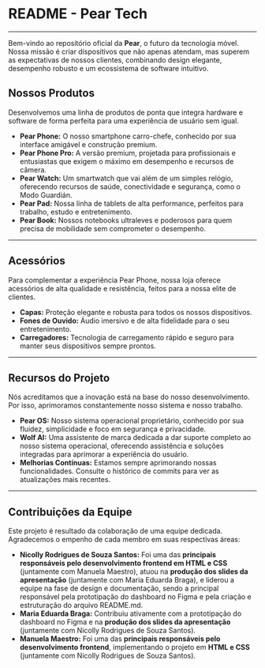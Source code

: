 # README - Pear Tech

---

Bem-vindo ao repositório oficial da **Pear**, o futuro da tecnologia móvel. Nossa missão é criar dispositivos que não apenas atendam, mas superem as expectativas de nossos clientes, combinando design elegante, desempenho robusto e um ecossistema de software intuitivo.

## Nossos Produtos

Desenvolvemos uma linha de produtos de ponta que integra hardware e software de forma perfeita para uma experiência de usuário sem igual.

* **Pear Phone:** O nosso smartphone carro-chefe, conhecido por sua interface amigável e construção premium.
* **Pear Phone Pro:** A versão premium, projetada para profissionais e entusiastas que exigem o máximo em desempenho e recursos de câmera.
* **Pear Watch:** Um smartwatch que vai além de um simples relógio, oferecendo recursos de saúde, conectividade e segurança, como o Modo Guardián.
* **Pear Pad:** Nossa linha de tablets de alta performance, perfeitos para trabalho, estudo e entretenimento.
* **Pear Book:** Nossos notebooks ultraleves e poderosos para quem precisa de mobilidade sem comprometer o desempenho.

---

## Acessórios

Para complementar a experiência Pear Phone, nossa loja oferece acessórios de alta qualidade e resistência, feitos para a nossa elite de clientes.

* **Capas:** Proteção elegante e robusta para todos os nossos dispositivos.
* **Fones de Ouvido:** Áudio imersivo e de alta fidelidade para o seu entretenimento.
* **Carregadores:** Tecnologia de carregamento rápido e seguro para manter seus dispositivos sempre prontos.

---

## Recursos do Projeto

Nós acreditamos que a inovação está na base do nosso desenvolvimento. Por isso, aprimoramos constantemente nosso sistema e nosso trabalho.

* **Pear OS:** Nosso sistema operacional proprietário, conhecido por sua fluidez, simplicidade e foco em segurança e privacidade.
* **Wolf AI:** Uma assistente de marca dedicada a dar suporte completo ao nosso sistema operacional, oferecendo assistência e soluções integradas para aprimorar a experiência do usuário.
* **Melhorias Contínuas:** Estamos sempre aprimorando nossas funcionalidades. Consulte o histórico de commits para ver as atualizações mais recentes.

---

## Contribuições da Equipe

Este projeto é resultado da colaboração de uma equipe dedicada. Agradecemos o empenho de cada membro em suas respectivas áreas:

* **Nicolly Rodrigues de Souza Santos:** Foi uma das **principais responsáveis pelo desenvolvimento frontend em HTML e CSS** (juntamente com Manuela Maestro), atuou na **produção dos slides da apresentação** (juntamente com Maria Eduarda Braga), e liderou a equipe na fase de design e documentação, sendo a principal responsável pela prototipação do dashboard no Figma e pela criação e estruturação do arquivo README.md.
* **Maria Eduarda Braga:** Contribuiu ativamente com a prototipação do dashboard no Figma e na **produção dos slides da apresentação** (juntamente com Nicolly Rodrigues de Souza Santos).
* **Manuela Maestro:** Foi uma das **principais responsáveis pelo desenvolvimento frontend**, implementando o projeto em **HTML e CSS** (juntamente com Nicolly Rodrigues de Souza Santos).
